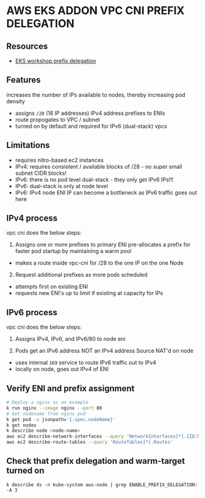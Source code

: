 # AWS EKS ADDON VPC CNI PREFIX DELEGATION

## Resources
- [EKS workshop prefix delegation](https://www.eksworkshop.com/docs/networking/vpc-cni/prefix/)

## Features
increases the number of IPs available to nodes, thereby increasing pod density
- assigns `/28` (16 IP addresses) IPv4 address prefixes to ENIs
- route propogates to VPC / subnet
- turned on by default and required for IPv6 (dual-stack) vpcs

## Limitations
- requires nitro-based ec2 instances
- IPv4: requires consistent / available blocks of /28 - no super small subnet CIDR blocks!
- IPv6: there is no pod level dual-stack - they only get IPv6 IPs!!!
- IPv6: dual-stack is only at node level
- IPv6: IPv4 node ENI IP can become a bottleneck as IPv6 traffic goes out here

## IPv4 process
vpc cni does the below steps:
1. Assigns one or more prefixes to primary ENI
pre-allocates a prefix for faster pod startup by maintaining a warm pool
- makes a route inside vpc-cni for /28 to the one IP on the one Node

2. Request additional prefixes as more pods scheduled
- attempts first on existing ENI
- requests new ENI's up to limit if existing at capacity for IPs

## IPv6 process
vpc cni does the below steps:

1. Assigns IPv4, IPv6, and IPv6/80 to node eni

2. Pods get an IPv6 address NOT an IPv4 address
Source NAT'd on node
- uses internal `169` service to route IPv6 traffic out to IPv4
- locally on node, goes out IPv4 of ENI

## Verify ENI and prefix assignment

```bash
# Deploy a nginx as an example
k run nginx --image nginx --port 80
# Get nodename from nginx pod
k get pod -o jsonpath='{.spec.nodeName}'
k get nodes
k describe node <node-name>
aws ec2 describe-network-interfaces --query 'NetworkInterfaces[*].{ID:NetworkInterfaceId,PrivateIpAddress:PrivateIpAddress}'
aws ec2 describe-route-tables --query 'RouteTables[*].Routes'
```

## Check that prefix delegation and warm-target turned on
`k describe ds -n kube-system aws-node | grep ENABLE_PREFIX_DELEGATION: -A 3`
